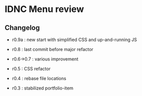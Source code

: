 # IDNC Menu review


## Changelog

* r0.9a : new start with simplified CSS and up-and-running JS

* r0.8 : last commit before major refactor
* r0.6->0.7 : various improvement
* r0.5 : CSS refactor
* r0.4 : rebase file locations
* r0.3 : stabilized portfolio-item
